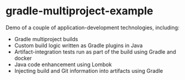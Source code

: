# gradle-multiproject-example

Demo of a couple of application-development technologies, including:
- Gradle multiproject builds
- Custom build logic written as Gradle plugins in Java
- Artifact-integration tests run as part of the build using Gradle and docker
- Java code enhancement using Lombok
- Injecting build and Git information into artifacts using Gradle
